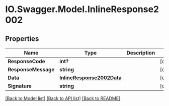 # IO.Swagger.Model.InlineResponse2002
## Properties

Name | Type | Description | Notes
------------ | ------------- | ------------- | -------------
**ResponseCode** | **int?** |  | [optional] 
**ResponseMessage** | **string** |  | [optional] 
**Data** | [**InlineResponse2002Data**](InlineResponse2002Data.md) |  | [optional] 
**Signature** | **string** |  | [optional] 

[[Back to Model list]](../README.md#documentation-for-models) [[Back to API list]](../README.md#documentation-for-api-endpoints) [[Back to README]](../README.md)

